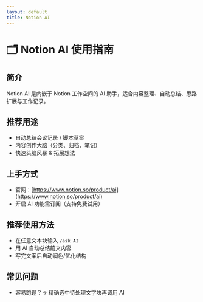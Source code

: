 ```yaml
---
layout: default
title: Notion AI
---
```


# 🗂 Notion AI 使用指南

## 简介
Notion AI 是内嵌于 Notion 工作空间的 AI 助手，适合内容整理、自动总结、思路扩展与工作记录。

## 推荐用途
- 自动总结会议记录 / 脚本草案
- 内容创作大脑（分类、归档、笔记）
- 快速头脑风暴 & 拓展想法

## 上手方式
- 官网：[https://www.notion.so/product/ai](https://www.notion.so/product/ai)
- 开启 AI 功能需订阅（支持免费试用）

## 推荐使用方法
- 在任意文本块输入 `/ask AI`
- 用 AI 自动总结前文内容
- 写完文案后自动润色/优化结构

## 常见问题
- 容易跑题？→ 精确选中待处理文字块再调用 AI
